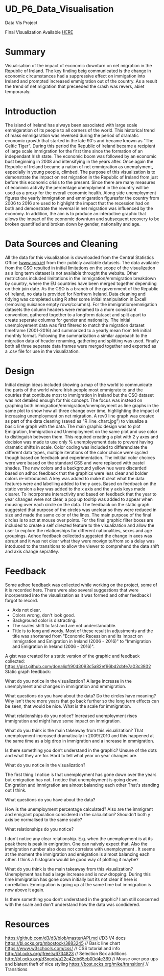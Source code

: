 # UD_P6_Data_Visualisation
Data Vis Project

Final Visualization Available [HERE](http://bl.ocks.org/donaljof/c12a877ef919b33cbd750c5f0d328d75)

# Summary

Visualisation of the impact of economic downturn on net migration in the Republic of Ireland. 
The key finding beig communicated is the change in economic circumstances had a suppressive effect on immigation into Ireland and prompted increased emmigration out of the country. 
As a result the trend of net migration that preceeded the crash was revers, abiet temporaraly.

# Introduction

The island of Ireland has always been associated with large scale emmigaration of its people to all corners of the world. 
This historical trend of mass emmigaration was reversed during the period of dramatic economic growth that started in the late 90's and became known as "The Celtic Tiger".
During this period the Republic of Ireland became a recipient of large scale immigration for the first time since the formation of an independant Irish state.
The economic boom was followed by an economic bust beginning in 2008 and intensifying in the years after. 
Once again the Republic of Ireland became a nation of net emmigration as unemplyment, especially in young people, climbed. The purpose of this visualization is to 
demonstrate the impact on net migration in the Republic of Ireland from just before this economic crisis to the present. Since there are many measures of econimic activity the
percentage unemplyment in the country will be used as a proxy for the overall economic health. Along side unemployment figures the yearly immigration and emmigaration figuresfor the 
country from 2006 to 2016 are used to highlight the impact that the recession had on both and demonstrate the reversal in net migration was influenced by the economy.
In addition, the aim is to produce an interactive graphic that allows the impact of the economic downturn and subsequent recovery to be broken quantified and broken down by gender, nationality and age.

# Data Sources and Cleaning

All the data for this visualization is downloaded from the Central Statistics Office (www.cso.ie) from their publcly available datasets. 
The data available from the CSO resulted in initial limitations on the scope of the visualization as a long term dataset is not available throught the website. Other restrictions included limitations in the immigration/emmigration breakdown by country, where the EU countries have been merged together depending on their join date. 
As the CSO is a branch of the government of the Republic of Ireland, no data is provided for Northern Ireland.
Data cleaning and tidying was completed using R after some initial manipulation in Excell (removing nuisance empty rows/columns). For the immigration/emmigation datasets the
column headers were renamed to a more consistant convention, gathered together to a longform dataset and split apart to create seperate columns for gender and nationality.
The initial unemployement data was first filtered to match the migration dataset timeframe (2001-2016) and summarized to a yearly mean from teh initial monthly format. 
Following the summarization a similar approach to the migration data of header renaming, gathering and splitting was used. 
Finally both all three seperate data frames were merged together and exported as a .csv file for use in the visualization.

# Design

Initial design ideas included showing a map of the world to communicate the parts of the world where Irish people most emmigrate to and the coutries that contibute most to immigration in Ireland but the CSO dataset was not detailed enough for this concept. 
The focus was instead on graphing both immigration/emmigration/unemployment as line graphs in the same plot to show how all three change over time, highlighting the impact of increasing unemployment on net migration. 
A rev0 line graph was created as part of the data cleaning (saved as "R_line_chart.jpg") to visualize a basic line graph with the data.
The main graphic design was to plot Emigration, Immigration and Unemployment on the same plot and use color to distinguish between them. 
This required creating a plot with 2 y axes and decision was made to use only % unemployement data to prevent having dramatic shifts in scale. 
Color coding was included to differenciate the different data types, multiple iterations of the color choice were cycled though based on feedback and experimentation. The inititial color choices were were based on the standard CSS and were replaced with pastel shades. 
The new colors and a background yellow hue were discarded based on adhoc feedback that the graphics were less clear and bolder colors re-introduced. A key was added to make it cleat what the data features were and labelling added to the y axes. 
Based on feedback on the static version a key was added to the x axis and the y axis keys made clearer.
To incorporate interactivity and based on feedback that the year to year changes were not clear, a pop up tooltip was added to appear when mousing over each circle on the data. The feedback on the static graph suggested that purpose of the circles was unclear so they were reduced in size and made the same color of the lines. The main purpose of the final circles is to act at mouse over points.
For the final graphic filter boxes are included to create a self directed feature to the visualization and allow the user to explore the relationships for different nationalities, sexes and age groupings.
Adhoc feedback collected suggested the change in axes was abrupt and it was not clear what they were movign to/from so a delay was intoduced to the transitions to allow the viewer to comprehend the data shift and axis change sepratley.


# Feedback

Some adhoc feedback was collected while working on the project, some of it is recorded here. There were also several suggestions that were incorperated into the visualization as it was formed and other feedback I forgot to record.
- Axis not clear.
- Colors wrong, don't look good.
- Background color is distracting.
- The scales shift to fast and are not understandable.
- Title is to long and wordy.
Most of these result in adjustments and the title was shortened from "Economic Recession and its Impact on Immigration and Emigration in Ireland (2006 - 2016)" to "Immigration and Emigration in Ireland (2006 - 2016)".


A gist was created for a static version of the graphic and feedback collected: https://gist.github.com/donaljof/90d3093c5a82ef96bd2cbfe7a03c3802
Static graph feedback:

What do you notice in the visualization?
A large increase in the unemplyment and changes in immigration and emmigration.

What questions do you have about the data?
Do the circles have meaning? Why isn't there more years that go back further so the long term effects can be seen, that would be nice.
What is the scale for immigration.

What relationships do you notice?
Increased unemployment rises immigration and might have some impact on immigration.

What do you think is the main takeaway from this visualization?
That unemployment increased dramatically in 2009/2010 and this happened at the same time as a big drop in immigration and a increase in emmigration. 

Is there something you don’t understand in the graphic?
Unsure of the dots and what they are for. Hard to tell what year on year changes are.

What do you notice in the visualization?

The first thing I notice is that unemployment has gone down  over the years but emigration has not.
I notice that unemployment is going down. Emigration and immigration are almost balancing each other
That's standing out I think.

What questions do you have about the data?

How is the unemployment percentage calculated? Also are the immigrant and emigrant population considered in the calculation?
Shouldn't both y axis be normalised to the same scale?

What relationships do you notice?

I don't notice any clear relationship. E.g. when the unemployment is at its peak there is peak in emigration. One can naively expect that. Also the immigration number also does not correlate with unemployment .
It seems at the moment the immigration and emigration is almost balancing each other. I think a histogram would be good way of plotting it maybe?

What do you think is the main takeaway from this visualization?
Unemplyment has had a large increase and is now dropping. During this time immigration has gone down initially but its not clear if here is correllation. Emmigration is going up at the same time but immigration is now above it again.

Is there something you don’t understand in the graphic?
I am still concerned with the scale and don't understand how the data was condidered.

# Resources

https://github.com/d3/d3/blob/master/API.md //D3 V4 docs
https://bl.ocks.org/mbostock/3883245 // Basic line chart
https://www.w3schools.com/css/ // CSS tutorial and info
http://bl.ocks.org/jfreels/6734823 // Selection Box additions
http://bl.ocks.org/d3noob/a22c42db65eb00d4e369 // Mouse over pop ups and blatent theft of nice styling
https://bost.ocks.org/mike/transition/ // Transitions
